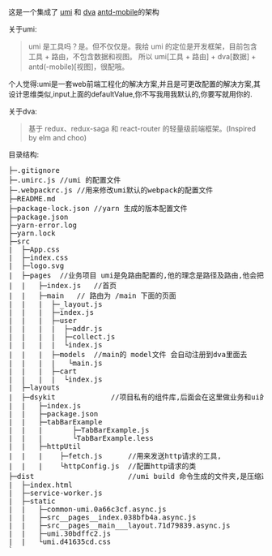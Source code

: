 这是一个集成了 [umi](https://umijs.org/docs/zh-Hans/introduction.html) 和 [dva](https://github.com/dvajs/dva/blob/master/README_zh-CN.md) 
[antd-mobile](https://mobile.ant.design/index-cn)的架构

关于umi:
>umi 是工具吗？是。但不仅仅是。我给 umi 的定位是开发框架，目前包含工具 + 路由，不包含数据和视图。 所以 umi[工具 + 路由] + dva[数据] + antd(-mobile)[视图]，很配哦。

个人觉得:umi是一套web前端工程化的解决方案,并且是可更改配置的解决方案,其设计思维类似,input上面的defaultValue,你不写我用我默认的,你要写就用你的.

关于dva:
>基于 redux、redux-saga 和 react-router 的轻量级前端框架。(Inspired by elm and choo)

目录结构:
<pre>
├─.gitignore
├─.umirc.js //umi 的配置文件
├─.webpackrc.js //用来修改umi默认的webpack的配置文件
├─README.md 
├─package-lock.json //yarn 生成的版本配置文件
├─package.json
├─yarn-error.log
├─yarn.lock
├─src 
|  ├─App.css    
|  ├─index.css
|  ├─logo.svg
|  ├─pages  //业务项目 umi是免路由配置的,他的理念是路径及路由,他会把pages下面的文件根据路径自动生成路由
|  |   ├─index.js   //首页
|  |   ├─main   // 路由为 /main 下面的页面
|  |   |  ├─_layout.js  
|  |   |  ├─index.js
|  |   |  ├─user
|  |   |  |  ├─addr.js
|  |   |  |  ├─collect.js
|  |   |  |  └index.js
|  |   |  ├─models  //main的 model文件 会自动注册到dva里面去
|  |   |  |   └main.js
|  |   |  ├─cart
|  |   |  |  └index.js
|  ├─layouts
|  ├─dsykit             //项目私有的组件库,后面会在这里做业务和ui的分离,以实现一套业务代码兼容3端
|  |   ├─index.js       
|  |   ├─package.json
|  |   ├─tabBarExample
|  |   |       ├─TabBarExample.js
|  |   |       └TabBarExample.less
|  |   ├─httpUtil
|  |   |    ├─fetch.js      //用来发送http请求的工具,
|  |   |    └httpConfig.js  //配置http请求的类
├─dist                      //umi build 命令生成的文件夹,是压缩过的 用来部署项目
|  ├─index.html
|  ├─service-worker.js
|  ├─static
|  |   ├─common-umi.0a66c3cf.async.js
|  |   ├─src__pages__index.038bfb4a.async.js
|  |   ├─src__pages__main___layout.71d79839.async.js
|  |   ├─umi.30bdffc2.js
|  |   └umi.d41635cd.css
`<pre>